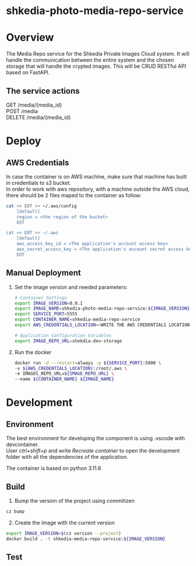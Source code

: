 # shkedia-photo-media-repo-service

# Overview
The Media Repo service for the Shkedia Private Images Cloud system. 
It will handle the communication between the entire system and the chosen storage that will handle the crypted images.
This will be CRUD RESTful API based on FastAPI.

## The service actions
GET /media/{media_id}  
POST /media  
DELETE /media/{media_id}

# Deploy
## AWS Credentials
In case the container is on AWS machine, make sure that machine has built in credentials to s3 bucket.  
In order to work with aws repository, with a machine outside the AWS cloud, there should be 2 files maped to the container as follow:
```bash
cat << EOT >> ~/.aws/config
    [default]
    region = <the region of the bucket>
    EOT

cat << EOT >> ~/.aws
    [default]
    aws_access_key_id = <The application's account access key>
    aws_secret_access_key = <The application's account secret access key>
    EOT
```

## Manual Deployment
1. Set the image version and needed parameters:
    ```bash
    # Container Settings
    export IMAGE_VERSION=0.0.1
    export IMAGE_NAME=shkedia-photo-media-repo-service:${IMAGE_VERSION}
    export SERVICE_PORT=5555
    export CONTAINER_NAME=shkedia-media-repo-service
    export AWS_CREDENTIALS_LOCATION=<WRITE THE AWS CREDENTIALS LOCATION>

    # Application Configuration Variables
    export IMAGE_REPO_URL=shekdia-dev-storage
    ```
2. Run the docker
    ```bash
    docker run -d --restart=always -p ${SERVICE_PORT}:5000 \
    -v ${AWS_CREDENTIALS_LOCATION}:/root/.aws \
    -e IMAGES_REPO_URL=${IMAGE_REPO_URL} \
    --name ${CONTAINER_NAME} ${IMAGE_NAME}
    ```
    
# Development
## Environment
The best environment for developing the component is using .vscode with devcontainer.  
User *ctrl+shift+p* and write *Recreate container* to open the development folder with all the dependencies of the application.

The container is based on python 3.11.6
## Build
1. Bump the version of the project using commitizen
```bash
cz bump
```
2. Create the image with the current version
```bash
export IMAGE_VERSION=$(cz version --project)
docker build . -t shkedia-media-repo-service:${IMAGE_VERSION}
```
## Test


